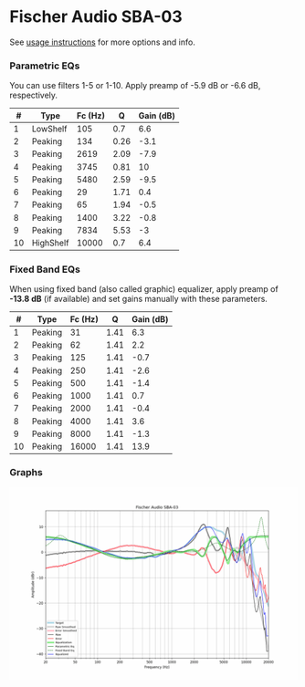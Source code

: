 # Fischer Audio SBA-03
See [usage instructions](https://github.com/jaakkopasanen/AutoEq#usage) for more options and info.

### Parametric EQs
You can use filters 1-5 or 1-10. Apply preamp of -5.9 dB or -6.6 dB, respectively.

|   # | Type      |   Fc (Hz) |    Q |   Gain (dB) |
|-----|-----------|-----------|------|-------------|
|   1 | LowShelf  |       105 | 0.7  |         6.6 |
|   2 | Peaking   |       134 | 0.26 |        -3.1 |
|   3 | Peaking   |      2619 | 2.09 |        -7.9 |
|   4 | Peaking   |      3745 | 0.81 |        10   |
|   5 | Peaking   |      5480 | 2.59 |        -9.5 |
|   6 | Peaking   |        29 | 1.71 |         0.4 |
|   7 | Peaking   |        65 | 1.94 |        -0.5 |
|   8 | Peaking   |      1400 | 3.22 |        -0.8 |
|   9 | Peaking   |      7834 | 5.53 |        -3   |
|  10 | HighShelf |     10000 | 0.7  |         6.4 |

### Fixed Band EQs
When using fixed band (also called graphic) equalizer, apply preamp of **-13.8 dB** (if available) and set gains manually with these parameters.

|   # | Type    |   Fc (Hz) |    Q |   Gain (dB) |
|-----|---------|-----------|------|-------------|
|   1 | Peaking |        31 | 1.41 |         6.3 |
|   2 | Peaking |        62 | 1.41 |         2.2 |
|   3 | Peaking |       125 | 1.41 |        -0.7 |
|   4 | Peaking |       250 | 1.41 |        -2.6 |
|   5 | Peaking |       500 | 1.41 |        -1.4 |
|   6 | Peaking |      1000 | 1.41 |         0.7 |
|   7 | Peaking |      2000 | 1.41 |        -0.4 |
|   8 | Peaking |      4000 | 1.41 |         3.6 |
|   9 | Peaking |      8000 | 1.41 |        -1.3 |
|  10 | Peaking |     16000 | 1.41 |        13.9 |

### Graphs
![](./Fischer%20Audio%20SBA-03.png)
